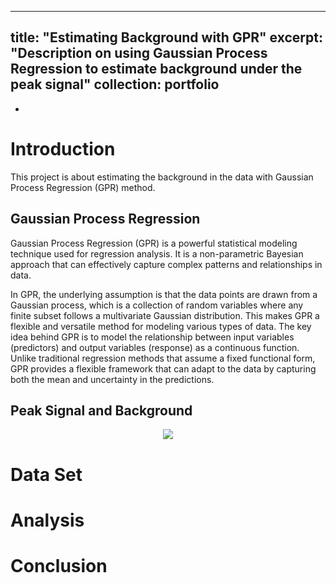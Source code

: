 
---
title: "Estimating Background with GPR"
excerpt: "Description on using Gaussian Process Regression to estimate background under the peak signal"
collection: portfolio
---

<!-- This is an item in your portfolio. It can be have images or nice text. If you name the file .md, it will be parsed as markdown. If you name the file .html, it will be parsed as HTML.  -->
-
<!-- under development -->

# Introduction
This project is about estimating the background in the data with Gaussian Process Regression (GPR) method.

## Gaussian Process Regression
Gaussian Process Regression (GPR) is a powerful statistical modeling technique used for regression analysis. It is a non-parametric Bayesian approach that can effectively capture complex patterns and relationships in data.

In GPR, the underlying assumption is that the data points are drawn from a Gaussian process, which is a collection of random variables where any finite subset follows a multivariate Gaussian distribution. This makes GPR a flexible and versatile method for modeling various types of data. The key idea behind GPR is to model the relationship between input variables (predictors) and output variables (response) as a continuous function. Unlike traditional regression methods that assume a fixed functional form, GPR provides a flexible framework that can adapt to the data by capturing both the mean and uncertainty in the predictions.

## Peak Signal and Background
<p align="center">
<img src="{{ site.url }}{{ site.baseurl }}//portfolio_files/gpr_intro.png">
</p>

# Data Set

# Analysis

# Conclusion